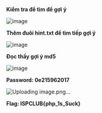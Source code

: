 __Kiểm tra để tìm để gợi ý__

![image](https://user-images.githubusercontent.com/86923385/135639309-474db3e9-437c-461f-99db-5694ae1865a0.png)


__Thêm đuôi hint.txt để tìm tiếp gợi ý__

![image](https://user-images.githubusercontent.com/86923385/135639386-6a6151a5-8432-414d-925a-e80ff1ce5978.png)


__Đọc thấy gợi ý md5__

![image](https://user-images.githubusercontent.com/86923385/135639578-de9aef4f-a8c0-4e5f-813f-52fafbdc43a1.png)


__Password: 0e215962017__

![Uploading image.png…]()


__Flag: ISPCLUB{php_1s_Suck}__
